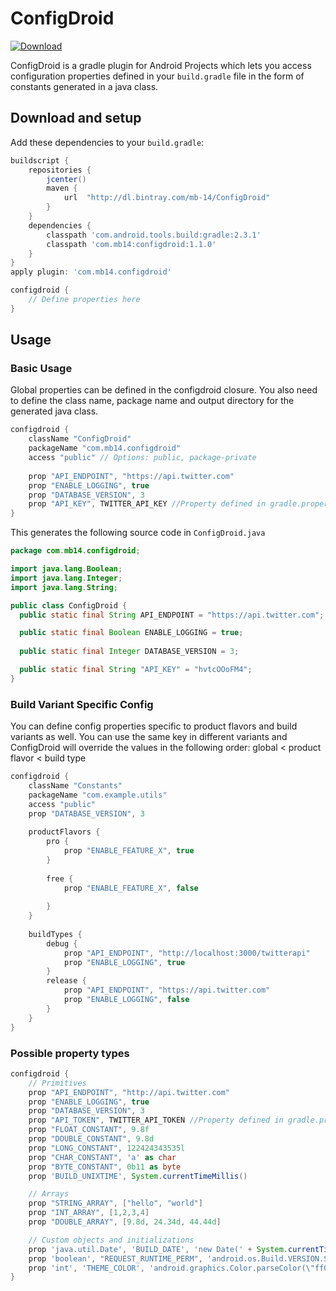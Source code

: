 ConfigDroid
===
[ ![Download](https://api.bintray.com/packages/mb-14/ConfigDroid/configdroid/images/download.svg) ](https://bintray.com/mb-14/ConfigDroid/configdroid/_latestVersion)

ConfigDroid is a gradle plugin for Android Projects which lets you access configuration properties defined in your `build.gradle` file in the form of constants generated in a java class.


## Download and setup

Add these dependencies to your `build.gradle`:

```groovy
buildscript {
    repositories {
        jcenter()
        maven {
            url  "http://dl.bintray.com/mb-14/ConfigDroid"
        }
    }
    dependencies {
        classpath 'com.android.tools.build:gradle:2.3.1'
        classpath 'com.mb14:configdroid:1.1.0'
    }
}
apply plugin: 'com.mb14.configdroid'

configdroid {
    // Define properties here
}
```

## Usage

### Basic Usage

Global properties can be defined in the configdroid closure. You also need to define the class name, package name and output directory for the generated java class.

```groovy
configdroid {
    className "ConfigDroid"
    packageName "com.mb14.configdroid"
    access "public" // Options: public, package-private
    
    prop "API_ENDPOINT", "https://api.twitter.com"
    prop "ENABLE_LOGGING", true
    prop "DATABASE_VERSION", 3
    prop "API_KEY", TWITTER_API_KEY //Property defined in gradle.properties
}
```

This generates the following source code in `ConfigDroid.java`

```java
package com.mb14.configdroid;

import java.lang.Boolean;
import java.lang.Integer;
import java.lang.String;

public class ConfigDroid {
  public static final String API_ENDPOINT = "https://api.twitter.com";

  public static final Boolean ENABLE_LOGGING = true;
  
  public static final Integer DATABASE_VERSION = 3;

  public static final String "API_KEY" = "hvtcOOoFM4";
}


```


### Build Variant Specific Config

You can define config properties specific to product flavors and build variants as well. You can use the same key in different variants and ConfigDroid will override the values in the following order: global < product flavor < build type


```groovy 
configdroid {
    className "Constants"
    packageName "com.example.utils"
    access "public"
    prop "DATABASE_VERSION", 3
    
    productFlavors {
        pro {
            prop "ENABLE_FEATURE_X", true
        }
        
        free {
            prop "ENABLE_FEATURE_X", false
        
        }
    }
    
    buildTypes {
        debug {
            prop "API_ENDPOINT", "http://localhost:3000/twitterapi"
            prop "ENABLE_LOGGING", true
        }
        release {
            prop "API_ENDPOINT", "https://api.twitter.com"
            prop "ENABLE_LOGGING", false
        }
    }
}
```

### Possible property types
```groovy
configdroid {
    // Primitives
    prop "API_ENDPOINT", "http://api.twitter.com"
    prop "ENABLE_LOGGING", true
    prop "DATABASE_VERSION", 3
    prop "API_TOKEN", TWITTER_API_TOKEN //Property defined in gradle.properties
    prop "FLOAT_CONSTANT", 9.8f
    prop "DOUBLE_CONSTANT", 9.8d
    prop "LONG_CONSTANT", 122424343535l
    prop "CHAR_CONSTANT", 'a' as char
    prop "BYTE_CONSTANT", 0b11 as byte
    prop 'BUILD_UNIXTIME', System.currentTimeMillis()

    // Arrays
    prop "STRING_ARRAY", ["hello", "world"]
    prop "INT_ARRAY", [1,2,3,4]
    prop "DOUBLE_ARRAY", [9.8d, 24.34d, 44.44d]

    // Custom objects and initializations
    prop 'java.util.Date', 'BUILD_DATE', 'new Date(' + System.currentTimeMillis() + 'L)'
    prop 'boolean', "REQUEST_RUNTIME_PERM", 'android.os.Build.VERSION.SDK_INT >= android.os.Build.VERSION_CODES.M'
    prop 'int', 'THEME_COLOR', 'android.graphics.Color.parseColor(\"ff0000\")'
}
```